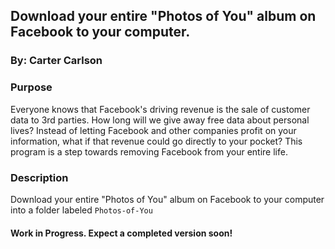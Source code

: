 ## Download your entire "Photos of You" album on Facebook to your computer.
### By: Carter Carlson

### Purpose
Everyone knows that Facebook's driving revenue is the sale of customer data
to 3rd parties.  How long will we give away free data about personal lives?
Instead of letting Facebook and other companies profit on your information, what
if that revenue could go directly to your pocket?  This program is a step towards
removing Facebook from your entire life.

### Description
Download your entire "Photos of You" album on Facebook to your computer into a folder
labeled `Photos-of-You`

#### Work in Progress.  Expect a completed version soon!
